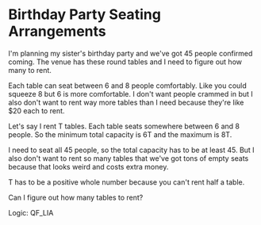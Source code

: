 # Birthday Party Seating Arrangements

I'm planning my sister's birthday party and we've got 45 people confirmed coming. The venue has these round tables and I need to figure out how many to rent.

Each table can seat between 6 and 8 people comfortably. Like you could squeeze 8 but 6 is more comfortable. I don't want people crammed in but I also don't want to rent way more tables than I need because they're like $20 each to rent.

Let's say I rent T tables. Each table seats somewhere between 6 and 8 people. So the minimum total capacity is 6T and the maximum is 8T.

I need to seat all 45 people, so the total capacity has to be at least 45. But I also don't want to rent so many tables that we've got tons of empty seats because that looks weird and costs extra money.

T has to be a positive whole number because you can't rent half a table.

Can I figure out how many tables to rent?

Logic: QF_LIA
